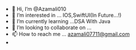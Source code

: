 - 👋 Hi, I’m @Azamali010
- 👀 I’m interested in ... IOS,SwiftUI(In Future...!)
- 🌱 I’m currently learning ...DSA With Java
- 💞️ I’m looking to collaborate on ... 
- 📫 How to reach me ... azamali07711@gmail.com
- 

<!---
Azamali010/Azamali010 is a ✨ special ✨ repository because its `README.md` (this file) appears on your GitHub profile.
You can click the Preview link to take a look at your changes.
--->
